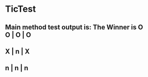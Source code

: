 # TicTest
Main method test output is:
The Winner is O
<br/>
 O  |  O  |  O
---------------
 X  |  n  |  X
---------------
 n  |  n  |  n
---------------
